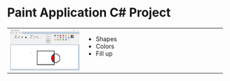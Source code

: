 <h1>Paint Application C# Project</h1>
<table>
  <tr>
    <td style="width: 35%; vertical-align: top;">
      <img src="paint-application/Screenshot.png" alt="screenshot" style="width:500px;" />
    </td>
    <td style="width: 65%; vertical-align: top;">
      <ul>
        <li>Shapes</li>
        <li>Colors</li>
        <li>Fill up</li>
      </ul>
    </td>
  </tr>
</table>
